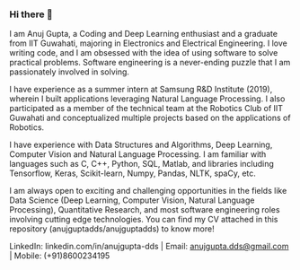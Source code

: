 ### Hi there 👋
I am Anuj Gupta, a Coding and Deep Learning enthusiast and a graduate from IIT Guwahati, majoring in Electronics and Electrical Engineering. I love writing code, and I am obsessed with the idea of using software to solve practical problems. Software engineering is a never-ending puzzle that I am passionately involved in solving.

I have experience as a summer intern at Samsung R&D Institute (2019), wherein I built applications leveraging Natural Language Processing. I also participated as a member of the technical team at the Robotics Club of IIT Guwahati and conceptualized multiple projects based on the applications of Robotics.

I have experience with Data Structures and Algorithms, Deep Learning, Computer Vision and Natural Language Processing. I am familiar with languages such as C, C++, Python, SQL, Matlab, and libraries including Tensorflow, Keras, Scikit-learn, Numpy, Pandas, NLTK, spaCy, etc. 

I am always open to exciting and challenging opportunities in the fields like Data Science (Deep Learning, Computer Vision, Natural Language Processing), Quantitative Research, and most software engineering roles involving cutting edge technologies. You can find my CV attached in this repository (anujguptadds/anujguptadds) to know more!

LinkedIn: linkedin.com/in/anujgupta-dds       |       Email: anujgupta.dds@gmail.com       |       Mobile: (+91)8600234195
<!--
**anujguptadds/anujguptadds** is a ✨ _special_ ✨ repository because its `README.md` (this file) appears on your GitHub profile.

Here are some ideas to get you started:

- 🔭 I’m currently working on ...
- 🌱 I’m currently learning ...
- 👯 I’m looking to collaborate on ...
- 🤔 I’m looking for help with ...
- 💬 Ask me about ...
- 📫 How to reach me: ...
- 😄 Pronouns: ...
- ⚡ Fun fact: ...
-->

